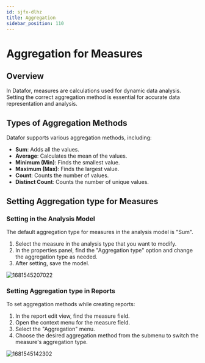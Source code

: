 ```yaml
---
id: sjfx-dlhz
title: Aggregation
sidebar_position: 110
---
```

# Aggregation for Measures

## Overview

In Datafor, measures are calculations used for dynamic data analysis. Setting the correct aggregation method is essential for accurate data representation and analysis.

## Types of Aggregation Methods

Datafor supports various aggregation methods, including:

- **Sum**: Adds all the values.
- **Average**: Calculates the mean of the values.
- **Minimum (Min)**: Finds the smallest value.
- **Maximum (Max)**: Finds the largest value.
- **Count**: Counts the number of values.
- **Distinct Count**: Counts the number of unique values.

## Setting Aggregation type for Measures

### Setting in the Analysis Model

The default aggregation type for measures in the analysis model is "Sum".

1. Select the measure in the analysis type that you want to modify.
2. In the properties panel, find the "Aggregation type" option and change the aggregation type as needed.
3. After setting, save the model.

![1681545207022](../../../../../static/img/en/datafor/analysis/1681545207022.png)

### Setting Aggregation type in Reports

To set aggregation methods while creating reports:

1. In the report edit view, find the measure field.
2. Open the context menu for the measure field.
3. Select the "Aggregation" menu.
4. Choose the desired aggregation method from the submenu to switch the measure's aggregation type.

![1681545142302](../../../../../static/img/en/datafor/analysis/1681545142302.png)
